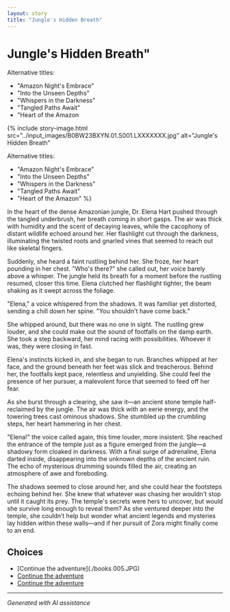 ```yaml
---
layout: story
title: "Jungle's Hidden Breath"
---
```


# Jungle's Hidden Breath"

Alternative titles:

- "Amazon Night's Embrace"
- "Into the Unseen Depths"
- "Whispers in the Darkness"
- "Tangled Paths Await"
- "Heart of the Amazon

{% include story-image.html src="../input_images/B0BW23BXYN.01.S001.LXXXXXXX.jpg" alt="Jungle's Hidden Breath"

Alternative titles:

- "Amazon Night's Embrace"
- "Into the Unseen Depths"
- "Whispers in the Darkness"
- "Tangled Paths Await"
- "Heart of the Amazon" %}

In the heart of the dense Amazonian jungle, Dr. Elena Hart pushed through the tangled underbrush, her breath coming in short gasps. The air was thick with humidity and the scent of decaying leaves, while the cacophony of distant wildlife echoed around her. Her flashlight cut through the darkness, illuminating the twisted roots and gnarled vines that seemed to reach out like skeletal fingers.

Suddenly, she heard a faint rustling behind her. She froze, her heart pounding in her chest. "Who's there?" she called out, her voice barely above a whisper. The jungle held its breath for a moment before the rustling resumed, closer this time. Elena clutched her flashlight tighter, the beam shaking as it swept across the foliage.

"Elena," a voice whispered from the shadows. It was familiar yet distorted, sending a chill down her spine. "You shouldn't have come back."

She whipped around, but there was no one in sight. The rustling grew louder, and she could make out the sound of footfalls on the damp earth. She took a step backward, her mind racing with possibilities. Whoever it was, they were closing in fast.

Elena's instincts kicked in, and she began to run. Branches whipped at her face, and the ground beneath her feet was slick and treacherous. Behind her, the footfalls kept pace, relentless and unyielding. She could feel the presence of her pursuer, a malevolent force that seemed to feed off her fear.

As she burst through a clearing, she saw it—an ancient stone temple half-reclaimed by the jungle. The air was thick with an eerie energy, and the towering trees cast ominous shadows. She stumbled up the crumbling steps, her heart hammering in her chest.

"Elena!" the voice called again, this time louder, more insistent. She reached the entrance of the temple just as a figure emerged from the jungle—a shadowy form cloaked in darkness. With a final surge of adrenaline, Elena darted inside, disappearing into the unknown depths of the ancient ruin. The echo of mysterious drumming sounds filled the air, creating an atmosphere of awe and foreboding.

The shadows seemed to close around her, and she could hear the footsteps echoing behind her. She knew that whatever was chasing her wouldn't stop until it caught its prey. The temple's secrets were hers to uncover, but would she survive long enough to reveal them? As she ventured deeper into the temple, she couldn’t help but wonder what ancient legends and mysteries lay hidden within these walls—and if her pursuit of Zora might finally come to an end.


## Choices

* [Continue the adventure](./books 005.JPG)
* [Continue the adventure](./463751864_8751403184954040_8729498268726413009_n)
* [Continue the adventure](./38524618_2014124792015280_5352241592616878080_n)


---
*Generated with AI assistance*
